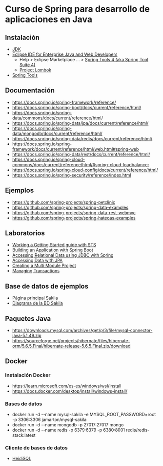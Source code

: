 # Curso de Spring para desarrollo de aplicaciones en Java

## Instalación

- [JDK](https://www.oracle.com/java/technologies/downloads/)
- [Eclipse IDE for Enterprise Java and Web Developers](https://www.eclipse.org/downloads/download.php?file=/technology/epp/downloads/release/2024-09/R/eclipse-jee-2024-09-R-win32-x86_64.zip)
  - Help > Eclipse Marketplace ... > [Spring Tools 4 (aka Spring Tool Suite 4)](https://marketplace.eclipse.org/content/spring-tools-4-aka-spring-tool-suite-4)
  - [Project Lombok](https://projectlombok.org/downloads/lombok.jar)
- [Spring Tools](https://spring.io/tools)

## Documentación

- <https://docs.spring.io/spring-framework/reference/>
- <https://docs.spring.io/spring-boot/docs/current/reference/html/>
- <https://docs.spring.io/spring-data/commons/docs/current/reference/html/>
- <https://docs.spring.io/spring-data/jpa/docs/current/reference/html/>
- <https://docs.spring.io/spring-data/mongodb/docs/current/reference/html/>
- <https://docs.spring.io/spring-data/redis/docs/current/reference/html/>
- <https://docs.spring.io/spring-framework/docs/current/reference/html/web.html#spring-web>
- <https://docs.spring.io/spring-data/rest/docs/current/reference/html/>
- <https://docs.spring.io/spring-cloud-commons/docs/current/reference/html/#spring-cloud-loadbalancer>
- <https://docs.spring.io/spring-cloud-config/docs/current/reference/html/>
- <https://docs.spring.io/spring-security/reference/index.html>

## Ejemplos

- <https://github.com/spring-projects/spring-petclinic>
- <https://github.com/spring-projects/spring-data-examples>
- <https://github.com/spring-projects/spring-data-rest-webmvc>
- <https://github.com/spring-projects/spring-hateoas-examples>

## Laboratorios

- [Working a Getting Started guide with STS](https://spring.io/guides/gs/sts)
- [Building an Application with Spring Boot](https://spring.io/guides/gs/spring-boot)
- [Accessing Relational Data using JDBC with Spring](https://spring.io/guides/gs/relational-data-access)
- [Accessing Data with JPA](https://spring.io/guides/gs/accessing-data-jpa)
- [Creating a Multi Module Project](https://spring.io/guides/gs/multi-module)
- [Managing Transactions](https://spring.io/guides/gs/managing-transactions)

## Base de datos de ejemplos

- [Página principal Sakila](https://dev.mysql.com/doc/sakila/en/)
- [Diagrama de la BD Sakila](http://trifulcas.com/wp-content/uploads/2018/03/sakila-er.png)

## Paquetes Java

- <https://downloads.mysql.com/archives/get/p/3/file/mysql-connector-java-5.1.49.zip>  
- <https://sourceforge.net/projects/hibernate/files/hibernate-orm/5.6.5.Final/hibernate-release-5.6.5.Final.zip/download>

## Docker

### Instalación Docker

- <https://learn.microsoft.com/es-es/windows/wsl/install>
- <https://docs.docker.com/desktop/install/windows-install/>

### Bases de datos

- docker run -d --name mysql-sakila -e MYSQL_ROOT_PASSWORD=root -p 3306:3306 jamarton/mysql-sakila
- docker run -d --name mongodb -p 27017:27017 mongo
- docker run -d --name redis -p 6379:6379 -p 6380:8001 redis/redis-stack:latest

### Cliente de bases de datos

- [HeidiSQL](https://www.heidisql.com/)
